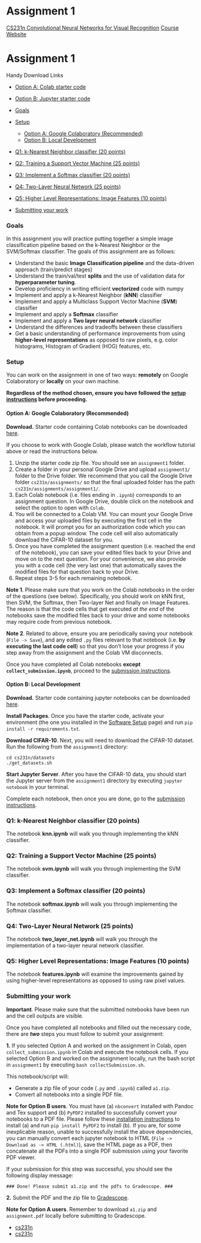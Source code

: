 # Assignment 1

[CS231n Convolutional Neural Networks for Visual Recognition](https://cs231n.github.io) [Course Website](http://cs231n.stanford.edu/)

Assignment 1
============

Handy Download Links

*   [Option A: Colab starter code](https://cs231n.github.io/assignments/2020/assignment1_colab.zip)
*   [Option B: Jupyter starter code](https://cs231n.github.io/assignments/2020/assignment1_jupyter.zip)

*   [Goals](#goals)
*   [Setup](#setup)
    *   [Option A: Google Colaboratory (Recommended)](#option-a-google-colaboratory-recommended)
    *   [Option B: Local Development](#option-b-local-development)
*   [Q1: k-Nearest Neighbor classifier (20 points)](#q1-k-nearest-neighbor-classifier-20-points)
*   [Q2: Training a Support Vector Machine (25 points)](#q2-training-a-support-vector-machine-25-points)
*   [Q3: Implement a Softmax classifier (20 points)](#q3-implement-a-softmax-classifier-20-points)
*   [Q4: Two-Layer Neural Network (25 points)](#q4-two-layer-neural-network-25-points)
*   [Q5: Higher Level Representations: Image Features (10 points)](#q5-higher-level-representations-image-features-10-points)
*   [Submitting your work](#submitting-your-work)

### Goals

In this assignment you will practice putting together a simple image classification pipeline based on the k-Nearest Neighbor or the SVM/Softmax classifier. The goals of this assignment are as follows:

*   Understand the basic **Image Classification pipeline** and the data-driven approach (train/predict stages)
*   Understand the train/val/test **splits** and the use of validation data for **hyperparameter tuning**.
*   Develop proficiency in writing efficient **vectorized** code with numpy
*   Implement and apply a k-Nearest Neighbor (**kNN**) classifier
*   Implement and apply a Multiclass Support Vector Machine (**SVM**) classifier
*   Implement and apply a **Softmax** classifier
*   Implement and apply a **Two layer neural network** classifier
*   Understand the differences and tradeoffs between these classifiers
*   Get a basic understanding of performance improvements from using **higher-level representations** as opposed to raw pixels, e.g. color histograms, Histogram of Gradient (HOG) features, etc.

### Setup

You can work on the assignment in one of two ways: **remotely** on Google Colaboratory or **locally** on your own machine.

**Regardless of the method chosen, ensure you have followed the [setup instructions](/setup-instructions) before proceeding.**

#### Option A: Google Colaboratory (Recommended)

**Download.** Starter code containing Colab notebooks can be downloaded [here](https://cs231n.github.io/assignments/2020/assignment1_colab.zip).

If you choose to work with Google Colab, please watch the workflow tutorial above or read the instructions below.

1.  Unzip the starter code zip file. You should see an `assignment1` folder.
2.  Create a folder in your personal Google Drive and upload `assignment1/` folder to the Drive folder. We recommend that you call the Google Drive folder `cs231n/assignments/` so that the final uploaded folder has the path `cs231n/assignments/assignment1/`.
3.  Each Colab notebook (i.e. files ending in `.ipynb`) corresponds to an assignment question. In Google Drive, double click on the notebook and select the option to open with `Colab`.
4.  You will be connected to a Colab VM. You can mount your Google Drive and access your uploaded files by executing the first cell in the notebook. It will prompt you for an authorization code which you can obtain from a popup window. The code cell will also automatically download the CIFAR-10 dataset for you.
5.  Once you have completed the assignment question (i.e. reached the end of the notebook), you can save your edited files back to your Drive and move on to the next question. For your convenience, we also provide you with a code cell (the very last one) that automatically saves the modified files for that question back to your Drive.
6.  Repeat steps 3-5 for each remaining notebook.

**Note 1**. Please make sure that you work on the Colab notebooks in the order of the questions (see below). Specifically, you should work on kNN first, then SVM, the Softmax, then Two-layer Net and finally on Image Features. The reason is that the code cells that get executed _at the end_ of the notebooks save the modified files back to your drive and some notebooks may require code from previous notebook.

**Note 2**. Related to above, ensure you are periodically saving your notebook (`File -> Save`), and any edited `.py` files relevant to that notebook (i.e. **by executing the last code cell**) so that you don’t lose your progress if you step away from the assignment and the Colab VM disconnects.

Once you have completed all Colab notebooks **except `collect_submission.ipynb`**, proceed to the [submission instructions](#submitting-your-work).

#### Option B: Local Development

**Download.** Starter code containing jupyter notebooks can be downloaded [here](https://cs231n.github.io/assignments/2020/assignment1_jupyter.zip).

**Install Packages**. Once you have the starter code, activate your environment (the one you installed in the [Software Setup](/setup-instructions/) page) and run `pip install -r requirements.txt`.

**Download CIFAR-10**. Next, you will need to download the CIFAR-10 dataset. Run the following from the `assignment1` directory:

    cd cs231n/datasets
    ./get_datasets.sh
    

**Start Jupyter Server**. After you have the CIFAR-10 data, you should start the Jupyter server from the `assignment1` directory by executing `jupyter notebook` in your terminal.

Complete each notebook, then once you are done, go to the [submission instructions](#submitting-your-work).

### Q1: k-Nearest Neighbor classifier (20 points)

The notebook **knn.ipynb** will walk you through implementing the kNN classifier.

### Q2: Training a Support Vector Machine (25 points)

The notebook **svm.ipynb** will walk you through implementing the SVM classifier.

### Q3: Implement a Softmax classifier (20 points)

The notebook **softmax.ipynb** will walk you through implementing the Softmax classifier.

### Q4: Two-Layer Neural Network (25 points)

The notebook **two\_layer\_net.ipynb** will walk you through the implementation of a two-layer neural network classifier.

### Q5: Higher Level Representations: Image Features (10 points)

The notebook **features.ipynb** will examine the improvements gained by using higher-level representations as opposed to using raw pixel values.

### Submitting your work

**Important**. Please make sure that the submitted notebooks have been run and the cell outputs are visible.

Once you have completed all notebooks and filled out the necessary code, there are **_two_** steps you must follow to submit your assignment:

**1.** If you selected Option A and worked on the assignment in Colab, open `collect_submission.ipynb` in Colab and execute the notebook cells. If you selected Option B and worked on the assignment locally, run the bash script in `assignment1` by executing `bash collectSubmission.sh`.

This notebook/script will:

*   Generate a zip file of your code (`.py` and `.ipynb`) called `a1.zip`.
*   Convert all notebooks into a single PDF file.

**Note for Option B users**. You must have (a) `nbconvert` installed with Pandoc and Tex support and (b) `PyPDF2` installed to successfully convert your notebooks to a PDF file. Please follow these [installation instructions](https://nbconvert.readthedocs.io/en/latest/install.html#installing-nbconvert) to install (a) and run `pip install PyPDF2` to install (b). If you are, for some inexplicable reason, unable to successfully install the above dependencies, you can manually convert each jupyter notebook to HTML (`File -> Download as -> HTML (.html)`), save the HTML page as a PDF, then concatenate all the PDFs into a single PDF submission using your favorite PDF viewer.

If your submission for this step was successful, you should see the following display message:

`### Done! Please submit a1.zip and the pdfs to Gradescope. ###`

**2.** Submit the PDF and the zip file to [Gradescope](https://www.gradescope.com/courses/103764).

**Note for Option A users**. Remember to download `a1.zip` and `assignment.pdf` locally before submitting to Gradescope.

*   [cs231n](https://github.com/cs231n)
*   [cs231n](https://twitter.com/cs231n)